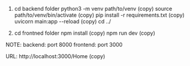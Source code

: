 1. cd backend folder
python3 -m venv path/to/venv (copy)
source path/to/venv/bin/activate (copy)
pip install -r requirements.txt (copy)
uvicorn main:app --reload (copy)
cd ../

2. cd frontned folder
npm install (copy)
npm run dev (copy)

NOTE:
backend: port 8000
frontend: port 3000

URL: http://localhost:3000/Home (copy)






